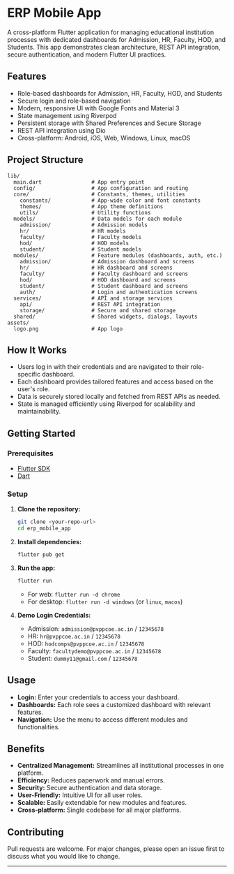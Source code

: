 # ERP Mobile App

A cross-platform Flutter application for managing educational institution processes with dedicated dashboards for Admission, HR, Faculty, HOD, and Students. This app demonstrates clean architecture, REST API integration, secure authentication, and modern Flutter UI practices.

## Features

- Role-based dashboards for Admission, HR, Faculty, HOD, and Students
- Secure login and role-based navigation
- Modern, responsive UI with Google Fonts and Material 3
- State management using Riverpod
- Persistent storage with Shared Preferences and Secure Storage
- REST API integration using Dio
- Cross-platform: Android, iOS, Web, Windows, Linux, macOS

## Project Structure

```
lib/
  main.dart                # App entry point
  config/                  # App configuration and routing
  core/                    # Constants, themes, utilities
    constants/             # App-wide color and font constants
    themes/                # App theme definitions
    utils/                 # Utility functions
  models/                  # Data models for each module
    admission/             # Admission models
    hr/                    # HR models
    faculty/               # Faculty models
    hod/                   # HOD models
    student/               # Student models
  modules/                 # Feature modules (dashboards, auth, etc.)
    admission/             # Admission dashboard and screens
    hr/                    # HR dashboard and screens
    faculty/               # Faculty dashboard and screens
    hod/                   # HOD dashboard and screens
    student/               # Student dashboard and screens
    auth/                  # Login and authentication screens
  services/                # API and storage services
    api/                   # REST API integration
    storage/               # Secure and shared storage
  shared/                  # Shared widgets, dialogs, layouts
assets/
  logo.png                 # App logo
```

## How It Works

- Users log in with their credentials and are navigated to their role-specific dashboard.
- Each dashboard provides tailored features and access based on the user's role.
- Data is securely stored locally and fetched from REST APIs as needed.
- State is managed efficiently using Riverpod for scalability and maintainability.

## Getting Started

### Prerequisites

- [Flutter SDK](https://docs.flutter.dev/get-started/install)
- [Dart](https://dart.dev/get-dart)

### Setup

1. **Clone the repository:**
   ```sh
   git clone <your-repo-url>
   cd erp_mobile_app
   ```

2. **Install dependencies:**
   ```sh
   flutter pub get
   ```

3. **Run the app:**
   ```sh
   flutter run
   ```
   - For web: `flutter run -d chrome`
   - For desktop: `flutter run -d windows` (or `linux`, `macos`)

4. **Demo Login Credentials:**
   - Admission: `admission@pvppcoe.ac.in` / `12345678`
   - HR: `hr@pvppcoe.ac.in` / `12345678`
   - HOD: `hodcomps@pvppcoe.ac.in` / `12345678`
   - Faculty: `facultydemo@pvppcoe.ac.in` / `12345678`
   - Student: `dummy11@gmail.com` / `12345678`

## Usage

- **Login:** Enter your credentials to access your dashboard.
- **Dashboards:** Each role sees a customized dashboard with relevant features.
- **Navigation:** Use the menu to access different modules and functionalities.

## Benefits

- **Centralized Management:** Streamlines all institutional processes in one platform.
- **Efficiency:** Reduces paperwork and manual errors.
- **Security:** Secure authentication and data storage.
- **User-Friendly:** Intuitive UI for all user roles.
- **Scalable:** Easily extendable for new modules and features.
- **Cross-platform:** Single codebase for all major platforms.

## Contributing

Pull requests are welcome. For major changes, please open an issue first to discuss what you would like to change.

---
